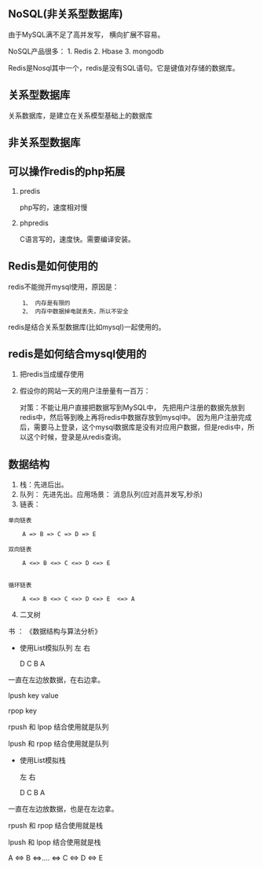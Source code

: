 ## NoSQL(非关系型数据库)

   由于MySQL满不足了高并发写， 横向扩展不容易。

NoSQL产品很多： 1. Redis  2. Hbase  3. mongodb



Redis是Nosql其中一个，redis是没有SQL语句。它是键值对存储的数据库。

## 关系型数据库

   关系数据库，是建立在关系模型基础上的数据库


## 非关系型数据库


## 可以操作redis的php拓展

  1. predis 
  
      php写的，速度相对慢
 
  2. phpredis

	  C语言写的，速度快。需要编译安装。



## Redis是如何使用的

  redis不能抛开mysql使用，原因是：

		1、 内存是有限的  
		2、 内存中数据掉电就丢失，所以不安全

   redis是结合关系型数据库(比如mysql)一起使用的。


## redis是如何结合mysql使用的

  1. 把redis当成缓存使用
  2. 假设你的网站一天的用户注册量有一百万： 
  
      对策：不能让用户直接把数据写到MySQL中， 先把用户注册的数据先放到redis中，然后等到晚上再将redis中数据存放到mysql中。 因为用户注册完成后，需要马上登录，这个mysql数据库是没有对应用户数据，但是redis中，所以这个时候，登录是从redis查询。


  
## 数据结构

  1. 栈：先进后出。 
  2. 队列： 先进先出。应用场景： 消息队列(应对高并发写,秒杀)
  3. 链表： 
 
	单向链表

		A => B => C => D => E

    双向链表

	    A <=> B <=> C <=> D <=> E


	循环链表

		A <=> B <=> C <=> D <=> E  <=> A

  4. 二叉树
  


书 ： 《数据结构与算法分析》


* 使用List模拟队列
  左                     右


  D   C  B   A

一直在左边放数据，在右边拿。

lpush key   value

rpop  key


rpush 和  lpop 结合使用就是队列

lpush  和 rpop  结合使用就是队列



* 使用List模拟栈

  左                  右

  D  C B  A

一直在左边放数据，也是在左边拿。

rpush 和  rpop 结合使用就是栈

lpush  和 lpop  结合使用就是栈



 A <=> B <=>....  <=>   C <=> D <=> E